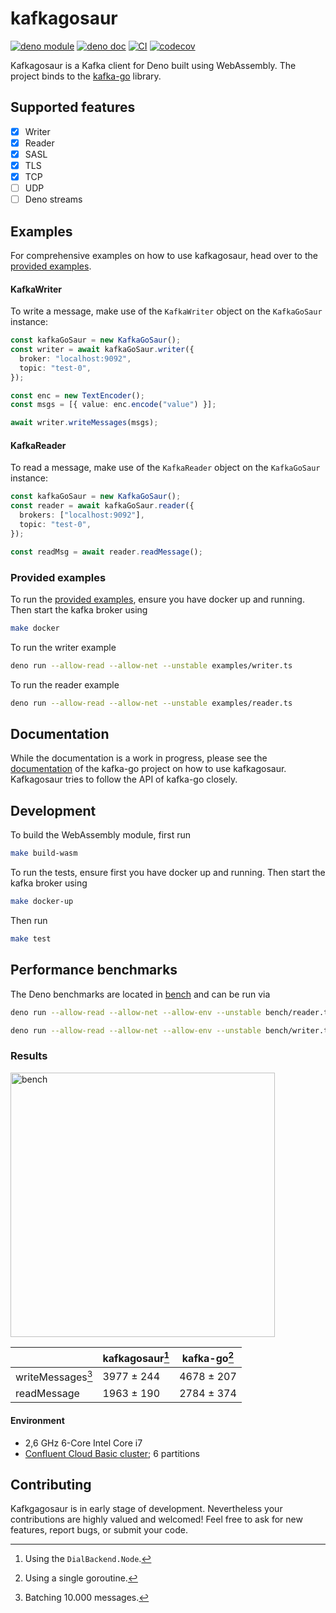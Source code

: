 # kafkagosaur

[![deno module](https://shield.deno.dev/x/kafkagosaur)](https://deno.land/x/kafkagosaur)
[![deno doc](https://doc.deno.land/badge.svg)](https://doc.deno.land/https/deno.land/x/kafkagosaur/mod.ts)
[![CI](https://github.com/arjun-1/kafkagosaur/actions/workflows/CI.yaml/badge.svg)](https://github.com/arjun-1/kafkagosaur/actions/workflows/CI.yaml)
[![codecov](https://codecov.io/gh/arjun-1/kafkagosaur/branch/master/graph/badge.svg)](https://codecov.io/gh/arjun-1/kafkagosaur)

Kafkagosaur is a Kafka client for Deno built using WebAssembly. The project
binds to the [kafka-go](https://github.com/segmentio/kafka-go) library.

## Supported features

- [x] Writer
- [x] Reader
- [x] SASL
- [x] TLS
- [x] TCP
- [ ] UDP
- [ ] Deno streams

## Examples

For comprehensive examples on how to use kafkagosaur, head over to the
[provided examples](#provided-examples).

#### KafkaWriter

To write a message, make use of the `KafkaWriter` object on the `KafkaGoSaur`
instance:

```typescript
const kafkaGoSaur = new KafkaGoSaur();
const writer = await kafkaGoSaur.writer({
  broker: "localhost:9092",
  topic: "test-0",
});

const enc = new TextEncoder();
const msgs = [{ value: enc.encode("value") }];

await writer.writeMessages(msgs);
```

#### KafkaReader

To read a message, make use of the `KafkaReader` object on the `KafkaGoSaur`
instance:

```typescript
const kafkaGoSaur = new KafkaGoSaur();
const reader = await kafkaGoSaur.reader({
  brokers: ["localhost:9092"],
  topic: "test-0",
});

const readMsg = await reader.readMessage();
```

### Provided examples

To run the [provided examples](examples), ensure you have docker up and running.
Then start the kafka broker using

```bash
make docker
```

To run the writer example

```bash
deno run --allow-read --allow-net --unstable examples/writer.ts
```

To run the reader example

```bash
deno run --allow-read --allow-net --unstable examples/reader.ts
```

## Documentation

While the documentation is a work in progress, please see the
[documentation](https://github.com/segmentio/kafka-go/blob/main/README.md) of
the kafka-go project on how to use kafkagosaur. Kafkagosaur tries to follow the
API of kafka-go closely.

## Development

To build the WebAssembly module, first run

```bash
make build-wasm
```

To run the tests, ensure first you have docker up and running. Then start the
kafka broker using

```bash
make docker-up
```

Then run

```bash
make test
```

## Performance benchmarks

The Deno benchmarks are located in [bench](bench) and can be run via

```bash
deno run --allow-read --allow-net --allow-env --unstable bench/reader.ts
```

```bash
deno run --allow-read --allow-net --allow-env --unstable bench/writer.ts
```

### Results

<img width="423" alt="bench" src="https://user-images.githubusercontent.com/8102654/152859490-81464138-56ff-43d2-92db-7727458a561b.png">

|                   | kafkagosaur[^3] | kafka-go[^2] |
| ----------------- | --------------- | ------------ |
| writeMessages[^1] | 3977 ± 244      | 4678 ± 207   |
| readMessage       | 1963 ± 190      | 2784 ± 374   |

[^1]: Batching 10.000 messages.

[^2]: Using a single goroutine.

[^3]: Using the `DialBackend.Node`.

#### Environment

- 2,6 GHz 6-Core Intel Core i7
- [Confluent Cloud Basic cluster](https://docs.confluent.io/cloud/current/clusters/cluster-types.html#basic-clusters);
  6 partitions

## Contributing

Kafkgagosaur is in early stage of development. Nevertheless your contributions
are highly valued and welcomed! Feel free to ask for new features, report bugs,
or submit your code.
